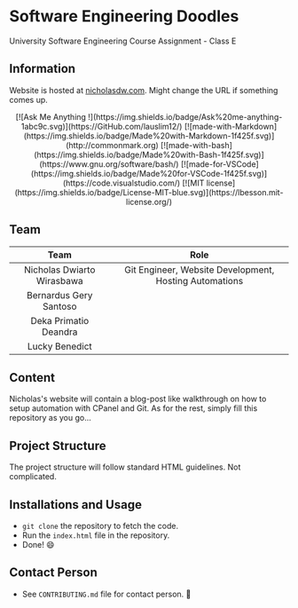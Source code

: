 # Software Engineering Doodles
University Software Engineering Course Assignment - Class E

## Information
Website is hosted at [nicholasdw.com](https://nicholasdw.com/software-engineering/). Might change the URL if something comes up.

<div align="center">
  [![Ask Me Anything !](https://img.shields.io/badge/Ask%20me-anything-1abc9c.svg)](https://GitHub.com/lauslim12/)
  [![made-with-Markdown](https://img.shields.io/badge/Made%20with-Markdown-1f425f.svg)](http://commonmark.org)
  [![made-with-bash](https://img.shields.io/badge/Made%20with-Bash-1f425f.svg)](https://www.gnu.org/software/bash/)
  [![made-for-VSCode](https://img.shields.io/badge/Made%20for-VSCode-1f425f.svg)](https://code.visualstudio.com/)
  [![MIT license](https://img.shields.io/badge/License-MIT-blue.svg)](https://lbesson.mit-license.org/)
</div>

## Team
|            Team            |                          Role                          |
|:--------------------------:|:------------------------------------------------------:|
| Nicholas Dwiarto Wirasbawa | Git Engineer, Website Development, Hosting Automations |
| Bernardus Gery Santoso     |                                                        |
| Deka Primatio Deandra      |                                                        |
| Lucky Benedict             |                                                        |

## Content
Nicholas's website will contain a blog-post like walkthrough on how to setup automation with CPanel and Git.
As for the rest, simply fill this repository as you go...

## Project Structure
The project structure will follow standard HTML guidelines. Not complicated.

## Installations and Usage
* `git clone` the repository to fetch the code.
* Run the `index.html` file in the repository.
* Done! :smile:

## Contact Person
* See `CONTRIBUTING.md` file for contact person. :information_desk_person:
